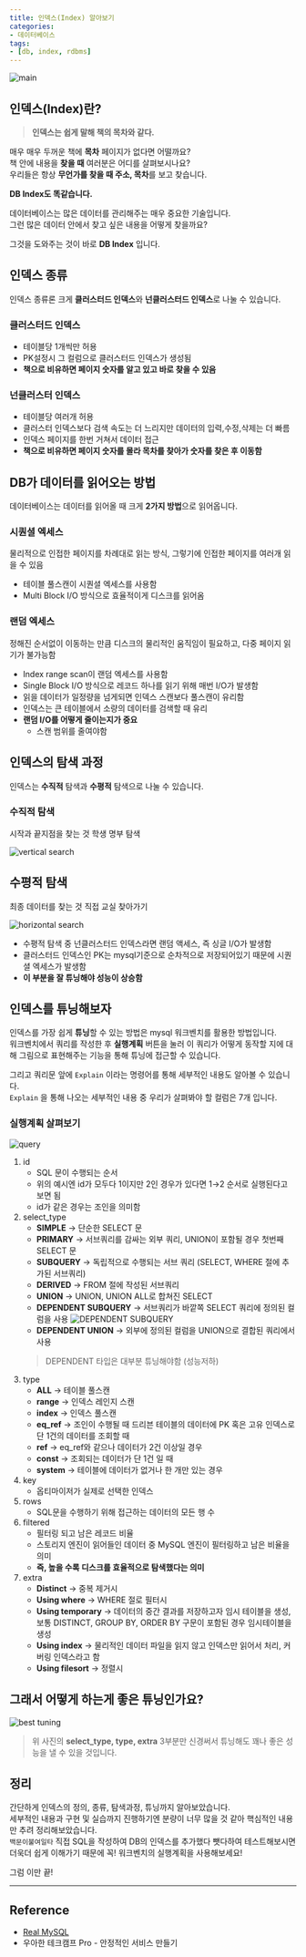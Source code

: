 ```yaml
---
title: 인덱스(Index) 알아보기
categories:
- 데이터베이스
tags:
- [db, index, rdbms]
---
```


![main](https://images.unsplash.com/photo-1535905557558-afc4877a26fc?ixlib=rb-1.2.1&q=80&cs=tinysrgb&fm=jpg&crop=entropy&w=4800)

## 인덱스(Index)란?

> **인덱스는 쉽게 말해 책의 목차와 같다.**  

매우 매우 두꺼운 책에 **목차** 페이지가 없다면 어떨까요?  
책 안에 내용을 **찾을 때** 여러분은 어디를 살펴보시나요?  
우리들은 항상 **무언가를 찾을 때 주소, 목차**를 보고 찾습니다.

**DB Index도 똑같습니다.**

데이터베이스는 많은 데이터를 관리해주는 매우 중요한 기술입니다.  
그런 많은 데이터 안에서 찾고 싶은 내용을 어떻게 찾을까요?

그것을 도와주는 것이 바로 **DB Index** 입니다.

## 인덱스 종류

인덱스 종류론 크게 **클러스터드 인덱스**와 **넌클러스터드 인덱스**로 나눌 수 있습니다.

### 클러스터드 인덱스

- 테이블당 1개씩만 허용
- PK설정시 그 컬럼으로 클러스터드 인덱스가 생성됨
- **책으로 비유하면 페이지 숫자를 알고 있고 바로 찾을 수 있음**

### 넌클러스터 인덱스

- 테이블당 여러개 허용
- 클러스터 인덱스보다 검색 속도는 더 느리지만 데이터의 입력,수정,삭제는 더 빠름
- 인덱스 페이지를 한번 거쳐서 데이터 접근
- **책으로 비유하면 페이지 숫자를 몰라 목차를 찾아가 숫자를 찾은 후 이동함**

## DB가 데이터를 읽어오는 방법

데이터베이스는 데이터를 읽어올 때 크게 **2가지 방법**으로 읽어옵니다.

### 시퀀셜 엑세스

물리적으로 인접한 페이지를 차례대로 읽는 방식, 그렇기에 인접한 페이지를 여러개 읽을 수 있음

- 테이블 풀스캔이 시퀀셜 엑세스를 사용함
- Multi Block I/O 방식으로 효율적이게 디스크를 읽어옴

### 랜덤 엑세스

정해진 순서없이 이동하는 만큼 디스크의 물리적인 움직임이 필요하고, 다중 페이지 읽기가 불가능함

- Index range scan이 랜덤 엑세스를 사용함
- Single Block I/O 방식으로 레코드 하나를 읽기 위해 매번 I/O가 발생함
- 읽을 데이터가 일정량을 넘게되면 인덱스 스캔보다 풀스캔이 유리함
- 인덱스는 큰 테이블에서 소량의 데이터를 검색할 때 유리
- **랜덤 I/O를 어떻게 줄이는지가 중요**
  - 스캔 범위를 줄여야함

## 인덱스의 탐색 과정

인덱스는 **수직적** 탐색과 **수평적** 탐색으로 나눌 수 있습니다.

### 수직적 탐색

시작과 끝지점을 찾는 것 학생 명부 탐색

![vertical search](https://blog.kakaocdn.net/dn/yZGER/btrGlifxlqZ/r6pT9naKpqeH4FjjbwmQr1/img.png)

## 수평적 탐색

최종 데이터를 찾는 것 직접 교실 찾아가기

![horizontal search](https://blog.kakaocdn.net/dn/ckgGZb/btrGjcUHhul/GTtEF9NKpfoRDjk3aiO340/img.png)

- 수평적 탐색 중 넌클러스터드 인덱스라면 랜덤 액세스, 즉 싱글 I/O가 발생함
- 클러스터드 인덱스인 PK는 mysql기준으로 순차적으로 저장되어있기 때문에 시퀀셜 엑세스가 발생함
- **이 부분을 잘 튜닝해야 성능이 상승함**

## 인덱스를 튜닝해보자

인덱스를 가장 쉽게 **튜닝**할 수 있는 방법은 mysql 워크벤치를 활용한 방법입니다.  
워크벤치에서 쿼리를 작성한 후 **실행계획** 버튼을 눌러 이 쿼리가 어떻게 동작할 지에 대해 그림으로 표현해주는 기능을 통해 튜닝에 접근할 수 있습니다.

그리고 쿼리문 앞에 `Explain` 이라는 명령어를 통해 세부적인 내용도 알아볼 수 있습니다.  
`Explain` 을 통해 나오는 세부적인 내용 중 우리가 살펴봐야 할 컬럼은 7개 입니다.

### 실행계획 살펴보기

![query](https://blog.kakaocdn.net/dn/tRerx/btrGrWWnPes/FNFTkYGmto7f6zyLz1r6IK/img.png)

1. id
    - SQL 문이 수행되는 순서
    - 위의 예시엔 id가 모두다 1이지만 2인 경우가 있다면 1→2 순서로 실행된다고 보면 됨
    - id가 같은 경우는 조인을 의미함
2. select_type
    - **SIMPLE** → 단순한 SELECT 문
    - **PRIMARY** → 서브쿼리를 감싸는 외부 쿼리, UNION이 포함될 경우 첫번째 SELECT 문
    - **SUBQUERY** → 독립적으로 수행되는 서브 쿼리 (SELECT, WHERE 절에 추가된 서브쿼리)
    - **DERIVED** → FROM 절에 작성된 서브쿼리
    - **UNION** → UNION, UNION ALL로 합쳐진 SELECT
    - **DEPENDENT SUBQUERY** → 서브쿼리가 바깥쪽 SELECT 쿼리에 정의된 컬럼을 사용
    ![DEPENDENT SUBQUERY](https://blog.kakaocdn.net/dn/cC6Fxb/btrGjbVKgwP/kUGQjLvkYnx7v6ptgMX4j0/img.png)
    - **DEPENDENT UNION** → 외부에 정의된 컬럼을 UNION으로 결합된 쿼리에서 사용
    > DEPENDENT 타입은 대부분 튜닝해야함 (성능저하)
3. type
    - **ALL** → 테이블 풀스캔
    - **range** → 인덱스 레인지 스캔
    - **index** → 인덱스 풀스캔
    - **eq_ref** → 조인이 수행될 때 드리븐 테이블의 데이터에 PK 혹은 고유 인덱스로 단 1건의 데이터를 조회할 때
    - **ref** → eq_ref와 같으나 데이터가 2건 이상일 경우
    - **const** → 조회되는 데이터가 단 1건 일 때
    - **system** → 테이블에 데이터가 없거나 한 개만 있는 경우
4. key
    - 옵티마이저가 실제로 선택한 인덱스
5. rows
    - SQL문을 수행하기 위해 접근하는 데이터의 모든 행 수
6. filtered
    - 필터링 되고 남은 레코드 비율
    - 스토리지 엔진이 읽어들인 데이터 중 MySQL 엔진이 필터링하고 남은 비율을 의미
    - **즉, 높을 수록 디스크를 효율적으로 탐색했다는 의미**
7. extra
    - **Distinct** → 중복 제거시
    - **Using where** → WHERE 절로 필터시
    - **Using temporary** → 데이터의 중간 결과를 저장하고자 임시 테이블을 생성, 보통 DISTINCT, GROUP BY, ORDER BY 구문이 포함된 경우 임시테이블을 생성
    - **Using index** → 물리적인 데이터 파일을 읽지 않고 인덱스만 읽어서 처리, 커버링 인덱스라고 함
    - **Using filesort** → 정렬시

## 그래서 어떻게 하는게 좋은 튜닝인가요?

![best tuning](https://blog.kakaocdn.net/dn/bVPXsN/btrGmofxSip/nEEngrggpJPfxTN9K6lRK0/img.png)

> 위 사진의 **select_type, type, extra** 3부분만 신경써서 튜닝해도 꽤나 좋은 성능을 낼 수 있을 것입니다.

## 정리

간단하게 인덱스의 정의, 종류, 탐색과정, 튜닝까지 알아보았습니다.  
세부적인 내용과 구현 및 실습까지 진행하기엔 분량이 너무 많을 것 같아 핵심적인 내용만 추려 정리해보았습니다.  
`백문이불여일타` 직접 SQL을 작성하여 DB의 인덱스를 추가했다 뺏다하여 테스트해보시면 더욱더 쉽게 이해가기 때문에 꼭! 워크벤치의 실행계획을 사용해보세요!  

그럼 이만 끝!

---

## Reference

- [Real MySQL](https://wikibook.co.kr/real-mysql/)
- 우아한 테크캠프 Pro - 안정적인 서비스 만들기
